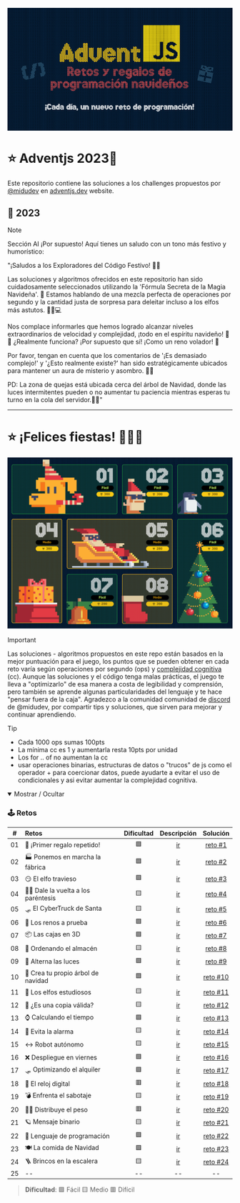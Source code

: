 ![AdventJs](AdventJS.png)

# ⭐ Adventjs 2023🎄

Este repositorio contiene las soluciones a los challenges propuestos por [@midudev](https://midu.dev/) en [adventjs.dev](https://adventjs.dev/) website.

## 🎉 2023

> [!NOTE]
> Sección AI
> ¡Por supuesto! Aquí tienes un saludo con un tono más festivo y humorístico:

"¡Saludos a los Exploradores del Código Festivo! 🎄🎅

Las soluciones y algoritmos ofrecidos en este repositorio han sido cuidadosamente seleccionados utilizando la 'Fórmula Secreta de la Magia Navideña'. 🌟 Estamos hablando de una mezcla perfecta de operaciones por segundo y la cantidad justa de sorpresa para deleitar incluso a los elfos más astutos. 🧝‍♂️💻

Nos complace informarles que hemos logrado alcanzar niveles extraordinarios de velocidad y complejidad, ¡todo en el espíritu navideño! 🚀🎁 ¿Realmente funciona? ¡Por supuesto que sí! ¡Como un reno volador! 🦌

Por favor, tengan en cuenta que los comentarios de '¡Es demasiado complejo!' y '¿Esto realmente existe?' han sido estratégicamente ubicados para mantener un aura de misterio y asombro. 🤔✨

PD: La zona de quejas está ubicada cerca del árbol de Navidad, donde las luces intermitentes pueden o no aumentar tu paciencia mientras esperas tu turno en la cola del servidor.🎄🎉"

---

# ⭐ ¡Felices fiestas! 🎉🎁🎅

![Tabla de retos](./tabla8.png)

> [!IMPORTANT]
> Las soluciones - algoritmos propuestos en este repo están basados en la mejor puntuación para el juego, los puntos que se pueden obtener en cada reto varía según operaciones por segundo (ops) y [complejidad cognitiva](./Cognitive_Complexity_Sonar_Guide_2023.pdf) (cc). 
Aunque las soluciones y el código tenga malas prácticas, el juego te lleva a "optimizarlo" de esa manera a costa de legibilidad y comprensión, pero también se aprende algunas particularidades del lenguaje y te hace "pensar fuera de la caja".
Agradezco a la comunidad comunidad de [discord](https://discord.com/invite/midudev) de @midudev, por compartir tips y soluciones, que sirven para mejorar y continuar aprendiendo.

> [!TIP]
> - Cada 1000 ops sumas 100pts
> - La mínima cc es 1 y aumentarla resta 10pts por unidad
> - Los for .. of no aumentan la cc
> - usar operaciones binarias, estructuras de datos o "trucos" de js como el operador + para coercionar datos, puede ayudarte a evitar el uso de condicionales y asi evitar aumentar la complejidad cognitiva.



<details open>

<summary>Mostrar / Ocultar</summary>

### 🕹️ Retos

|  #  |             Retos                    |   Dificultad    |                  Descripción                    |                 Solución               |
| :-: | :----------------------------------  | :------------:  | :---------------------------------------------: | :------------------------------------: |
| 01  | 🎁 ¡Primer regalo repetido!         |       🟩       | [ir](https://adventjs.dev/es/challenges/2023/1)  |         [reto #1](./reto%20%231)       |
| 02  | 🏭 Ponemos en marcha la fábrica     |       🟩       | [ir](https://adventjs.dev/es/challenges/2023/2)  |         [reto #2](./reto%20%232)       |
| 03  | 😏 El elfo travieso                 |       🟩       | [ir](https://adventjs.dev/es/challenges/2023/3)  |         [reto #3](./reto%20%233)       |
| 04  | 😵‍💫 Dale la vuelta a los paréntesis  |       🟨       | [ir](https://adventjs.dev/es/challenges/2023/4)  |         [reto #4](./reto%20%234)       |
| 05  | 🛷 El CyberTruck de Santa           |       🟨       | [ir](https://adventjs.dev/es/challenges/2023/5)  |         [reto #5](./reto%20%235)       |
| 06  | 🦌 Los renos a prueba               |       🟩       | [ir](https://adventjs.dev/es/challenges/2023/6)  |         [reto #6](./reto%20%236)       |
| 07  | 📦 Las cajas en 3D                  |       🟩       | [ir](https://adventjs.dev/es/challenges/2023/7)  |         [reto #7](./reto%20%237)       |
| 08  | 🏬 Ordenando el almacén             |       🟨       | [ir](https://adventjs.dev/es/challenges/2023/8)  |         [reto #8](./reto%20%238)       |
| 09  | 🚦 Alterna las luces                |       🟩       | [ir](https://adventjs.dev/es/challenges/2023/9)  |         [reto #9](./reto%20%239)       |
| 10  | 🎄 Crea tu propio árbol de navidad  |       🟩       | [ir](https://adventjs.dev/es/challenges/2023/10) |         [reto #10](./reto%20%2310)     |
| 11  | 📖 Los elfos estudiosos             |       🟨       | [ir](https://adventjs.dev/es/challenges/2023/11) |         [reto #11](./reto%20%2311)     |
| 12  | 📸 ¿Es una copia válida?            |       🟨       | [ir](https://adventjs.dev/es/challenges/2023/12) |         [reto #12](./reto%20%2312)     |
| 13  | ⌚️ Calculando el tiempo             |       🟩       | [ir](https://adventjs.dev/es/challenges/2023/13) |         [reto #13](./reto%20%2313)     |
| 14  | 🚨 Evita la alarma                  |       🟨       | [ir](https://adventjs.dev/es/challenges/2023/14) |         [reto #14](./reto%20%2314)     |
| 15  | ↔️ Robot autónomo                    |       🟨       | [ir](https://adventjs.dev/es/challenges/2023/15) |         [reto #15](./reto%20%2315)     |
| 16  | ❌ Despliegue en viernes            |       🟩       | [ir](https://adventjs.dev/es/challenges/2023/16) |         [reto #16](./reto%20%2316)     |
| 17  | 🛷 Optimizando el alquiler          |       🟩       | [ir](https://adventjs.dev/es/challenges/2023/17) |         [reto #17](./reto%20%2317)     |
| 18  | 🔢 El reloj digital                 |       🟥       | [ir](https://adventjs.dev/es/challenges/2023/18) |         [reto #18](./reto%20%2318)     |
| 19  | 💣 Enfrenta el sabotaje             |       🟨       | [ir](https://adventjs.dev/es/challenges/2023/19) |         [reto #19](./reto%20%2319)     |
| 20  | 🏋️‍♂️ Distribuye el peso               |       🟥       | [ir](https://adventjs.dev/es/challenges/2023/20) |         [reto #20](./reto%20%2320)     |
| 21  | 🪐 Mensaje binario                  |       🟨       | [ir](https://adventjs.dev/es/challenges/2023/21) |         [reto #21](./reto%20%2321)     |
| 22  | 🚂 Lenguaje de programación         |       🟩       | [ir](https://adventjs.dev/es/challenges/2023/22) |         [reto #22](./reto%20%2322)     |
| 23  | 🍽️ La comida de Navidad             |       🟩       | [ir](https://adventjs.dev/es/challenges/2023/23) |         [reto #23](./reto%20%2323)     |
| 24  | 🪜 Brincos en la escalera           |       🟨       | [ir](https://adventjs.dev/es/challenges/2023/24) |         [reto #24](./reto%20%2324)     |
| 25  |             --                   |       --       |                       --                        |                    --                   |

> **Dificultad**: 🟩 Fácil 🟨 Medio 🟥 Difícil

</details>

